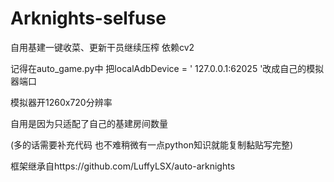 ﻿# Arknights-selfuse
自用基建一键收菜、更新干员继续压榨
依赖cv2


记得在auto_game.py中  把localAdbDevice = ' 127.0.0.1:62025 '改成自己的模拟器端口

模拟器开1260x720分辨率

自用是因为只适配了自己的基建房间数量

(多的话需要补充代码 也不难稍微有一点python知识就能复制黏贴写完整)


框架继承自https://github.com/LuffyLSX/auto-arknights




